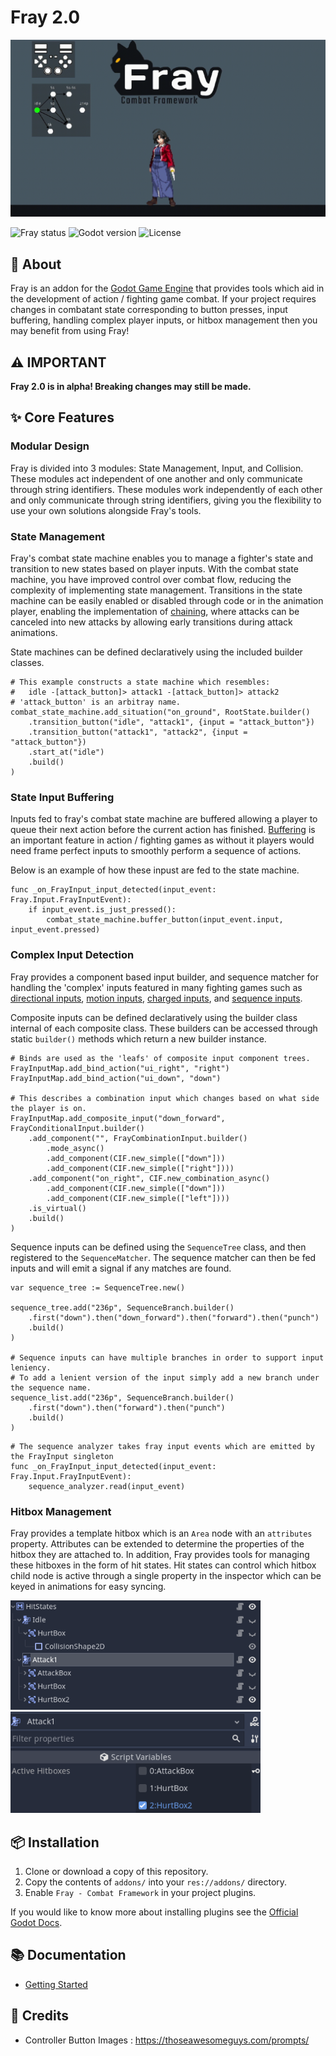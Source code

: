 # Fray 2.0

<p align="center">
	<img src="assets/fray_banner.gif" alt="Fray Logo">
</p>


![Fray status](https://img.shields.io/badge/status-alpha-red) ![Godot version](https://img.shields.io/badge/godot-v4.0-blue)  ![License](https://img.shields.io/badge/license-MIT-informational)

## 📖 About

Fray is an addon for the [Godot Game Engine](https://godotengine.org) that provides tools which aid in the development of action / fighting game combat. If your project requires changes in combatant state corresponding to button presses, input buffering, handling complex player inputs, or hitbox management then you may benefit from using Fray!

## ⚠️ IMPORTANT

**Fray 2.0 is in alpha! Breaking changes may still be made.**

## ✨ Core Features

### Modular Design

Fray is divided into 3 modules: State Management, Input, and Collision. These modules act independent of one another and only communicate through string identifiers. These modules work independently of each other and only communicate through string identifiers, giving you the flexibility to use your own solutions alongside Fray's tools.

### State Management

Fray's combat state machine enables you to manage a fighter's state and transition to new states based on player inputs. With the combat state machine, you have improved control over combat flow, reducing the complexity of implementing state management. Transitions in the state machine can be easily enabled or disabled through code or in the animation player, enabling the implementation of [chaining](https://glossary.infil.net/?t=Chain), where attacks can be canceled into new attacks by allowing early transitions during attack animations.

State machines can be defined declaratively using the included builder classes.

```gdscript
# This example constructs a state machine which resembles:
# 	idle -[attack_button]> attack1 -[attack_button]> attack2
# 'attack_button' is an arbitray name.
combat_state_machine.add_situation("on_ground", RootState.builder()
	.transition_button("idle", "attack1", {input = "attack_button"})
	.transition_button("attack1", "attack2", {input = "attack_button"})
	.start_at("idle")
	.build()
)
```

### State Input Buffering

Inputs fed to fray's combat state machine are buffered allowing a player to queue their next action before the current action has finished. [Buffering](https://en.wiktionary.org/wiki/Appendix:Glossary_of_fighting_games#Buffering) is an important feature in action / fighting games as without it players would need frame perfect inputs to smoothly perform a sequence of actions.

Below is an example of how these inpust are fed to the state machine.

```gdscript
func _on_FrayInput_input_detected(input_event: Fray.Input.FrayInputEvent):
	if input_event.is_just_pressed():
		combat_state_machine.buffer_button(input_event.input, input_event.pressed)
```

### Complex Input Detection

Fray provides a component based input builder, and sequence matcher for handling the 'complex' inputs featured in many fighting games such as [directional inputs](https://mugen.fandom.com/wiki/Command_input#Directional_inputs), [motion inputs](https://mugen.fandom.com/wiki/Command_input#Motion_input), [charged inputs](https://clips.twitch.tv/FuriousObservantOrcaGrammarKing-c1wo4zhroMVZ9I7y), and [sequence inputs](https://mugen.fandom.com/wiki/Command_input#Sequence_inputs).

Composite inputs can be defined declaratively using the builder class internal of each composite class. 
These builders can be accessed through static `builder()` methods which return a new builder instance.

```gdscript
# Binds are used as the 'leafs' of composite input component trees.
FrayInputMap.add_bind_action("ui_right", "right")
FrayInputMap.add_bind_action("ui_down", "down")

# This describes a combination input which changes based on what side the player is on.
FrayInputMap.add_composite_input("down_forward", FrayConditionalInput.builder()
	.add_component("", FrayCombinationInput.builder()
		.mode_async()
		.add_component(CIF.new_simple(["down"]))
		.add_component(CIF.new_simple(["right"])))
	.add_component("on_right", CIF.new_combination_async()
		.add_component(CIF.new_simple(["down"]))
		.add_component(CIF.new_simple(["left"])))
	.is_virtual()
	.build()
)
```

Sequence inputs can be defined using the `SequenceTree` class, and then registered to the `SequenceMatcher`.
The sequence matcher can then be fed inputs and will emit a signal if any matches are found.

```gdscript
var sequence_tree := SequenceTree.new()

sequence_tree.add("236p", SequenceBranch.builder()
	.first("down").then("down_forward").then("forward").then("punch")
	.build()
)

# Sequence inputs can have multiple branches in order to support input leniency.
# To add a lenient version of the input simply add a new branch under the sequence name.
sequence_list.add("236p", SequenceBranch.builder()
	.first("down").then("forward").then("punch")
	.build()
)
```

```gdscript
# The sequence analyzer takes fray input events which are emitted by the FrayInput singleton
func _on_FrayInput_input_detected(input_event: Fray.Input.FrayInputEvent):
	sequence_analyzer.read(input_event)
```

### Hitbox Management

Fray provides a template hitbox which is an `Area` node with an `attributes` property. Attributes can be extended to determine the properties of the hitbox they are attached to. In addition, Fray provides tools for managing these hitboxes in the form of hit states. Hit states can control which hitbox child node is active through a single property in the inspector which can be keyed in animations for easy syncing.

<img src="assets/hitbox_tree.png" width="400" alt="Tree view of hitbox management">

<img src="assets/hit_state_inspector.png" width="400" alt="View of hit state inspector">

## 📦 Installation

1. Clone or download a copy of this repository.
2. Copy the contents of `addons/` into your `res://addons/` directory.
3. Enable `Fray - Combat Framework` in your project plugins.

If you would like to know more about installing plugins see the [Official Godot Docs](https://docs.godotengine.org/en/stable/tutorials/plugins/editor/installing_plugins.html).

## 📚 Documentation

- [Getting Started](./docs/getting_started/index.md)

## 📃 Credits

- Controller Button Images : <https://thoseawesomeguys.com/prompts/>
